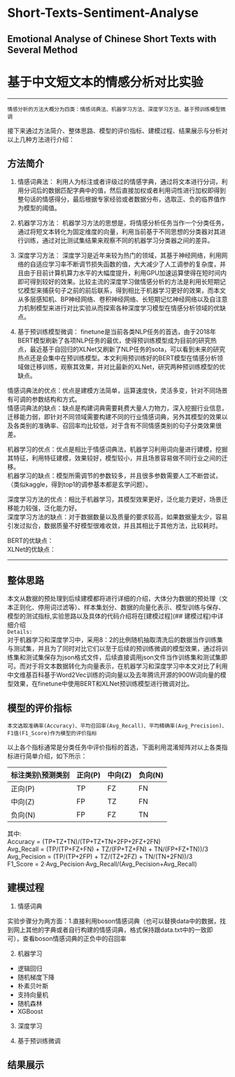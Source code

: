 # Short-Texts-Sentiment-Analyse
## Emotional Analyse of Chinese Short Texts with Several Method

# 基于中文短文本的情感分析对比实验
---
    情感分析的方法大概分为四类：情感词典法、机器学习方法、深度学习方法、基于预训练模型微调
接下来通过方法简介、整体思路、模型的评价指标、建模过程、结果展示与分析对以上几种方法进行介绍：

## 方法简介

1. 情感词典法：
  利用人为标注或者评级过的情感字典，通过将文本进行分词，利用分词后的数据匹配字典中的值，然后直接加权或者利用词性进行加权即得到整句话的情感得分，最后根据专家经验或者数据分布，选取正、负的临界值作为模型的阈值。

2. 机器学习方法：
  机器学习方法的思想是，将情感分析任务当作一个分类任务，通过将短文本转化为固定维度的向量，利用当前基于不同思想的分类器对其进行训练，通过对比测试集结果来观察不同的机器学习分类器之间的差异。

3. 深度学习方法：
  深度学习是近年来较为热门的领域，其基于神经网络，利用网络的自适应学习率不断调节损失函数的值，大大减少了人工调参的复杂度，并且由于目前计算机算力水平的大幅度提升，利用GPU加速运算使得在短时间内即可得到较好的效果。比较主流的深度学习做情感分析的方法是利用长短期记忆模型来捕获句子之前的前后联系，得到相比于机器学习更好的效果，而本文从多层感知机、BP神经网络、卷积神经网络、长短期记忆神经网络以及自注意力机制模型来进行对比实验从而探索各种深度学习模型在情感分析领域的优缺点。

4. 基于预训练模型微调：
  finetune是当前各类NLP任务的首选，由于2018年BERT模型刷新了各项NLP任务的最优，使得预训练模型成为目前的研究热点，最近基于自回归的XLNet又刷新了NLP任务的sota，可以看到未来的研究热点还是会集中在预训练模型。本文利用预训练好的BERT模型在情感分析领域做迁移训练，观察其效果，并对比最新的XLNet，研究两种预训练模型的优缺点。

  情感词典法的优点：优点是建模方法简单，运算速度快，灵活多变，针对不同场景有可调的参数结构和方式。<br>
  情感词典法的缺点：缺点是构建词典需要耗费大量人力物力，深入挖掘行业信息，迁移能力弱，即针对不同领域需要构建不同的行业情感词典，另外其模型的效果以及各类别的准确率、召回率均比较低，对于含有不同情感类别的句子分类效果很差。<br>

  机器学习的优点：优点是相比于情感词典法，机器学习利用词向量进行建模，挖掘其特征，利用特征建模，效果较好，模型较小，并且场景容易做不同行业之间的迁移。<br>
  机器学习的缺点：模型所需调节的参数较多，并且很多参数需要人工不断尝试，（类似kaggle，得到top1的调参基本都是玄学问题）。<br>

  深度学习方法的优点：相比于机器学习，其模型效果更好，泛化能力更好，场景迁移能力较强，泛化能力好。<br>
  深度学习方法的缺点：对于数据数量以及质量的要求较高，如果数据量太少，容易引发过拟合，数据质量不好模型很难收敛，并且其相比于其他方法，比较耗时。<br>

  BERT的优缺点：<br>
  XLNet的优缺点：<br>

---

## 整体思路
  本文从数据的预处理到后续建模都将进行详细的介绍，大体分为数据的预处理（文本正则化、停用词过滤等）、样本集划分、数据的向量化表示、模型训练与保存、模型的测试指标,实验思路以及具体的代码介绍将在[建模过程](## 建模过程)中详细介绍<br>
  `Details:`<br>对于机器学习和深度学习中，采用8：2的比例随机抽取清洗后的数据当作训练集与测试集，并且为了同时对比它们以至于后续的预训练微调的模型效果，通过将训练集和测试集保存为json格式文件，后续直接调用json文件当作训练集和测试集即可。而对于将文本数据转化为向量表示，在机器学习和深度学习中本文对比了利用中文维基百科基于Word2Vec训练的词向量以及去年腾讯开源的900W词向量的模型效果，在finetune中使用BERT和XLNet预训练模型进行微调对比。
  
## 模型的评价指标

    本文选取准确率(Accuracy)、平均召回率(Avg_Recall)、平均精确率(Avg_Precision)、F1值(F1_Score)作为模型的评价指标
以上各个指标通常是分类任务中评价指标的首选，下面利用混淆矩阵对以上各类指标进行简单介绍，如下所示：

|标注类别\预测类别|正向(P)|中向(Z)|负向(N)|
|--|--|--|--|
| 正向(P) | TP | FZ | FN |
| 中向(Z) | FP | TZ | FN |
| 负向(N) | FP | FZ | TN |

  其中:<br>
  Accuracy = (TP+TZ+TN)/(TP+TZ+TN+2FP+2FZ+2FN)<bR> Avg_Recall =  (TP/(TP+FZ+FN) + TZ/(FP+TZ+FN) + TN/(FP+FZ+TN))/3<bR>
  Avg_Pecision =  (TP/(TP+2FP) + TZ/(TZ+2FZ) + TN/(TN+2FN))/3<br> F1_Score = 2·Avg_Pecision·Avg_Recall/(Avg_Pecision+Avg_Recall)<br>
    
## 建模过程

1. 情感词典

  实验步骤分为两方面：1.直接利用boson情感词典（也可以替换data中的数据，找到网上其他的字典或者自行构建的情感词典，格式保持跟data.txt中的一致即可），查看boson情感词典的正负中的召回率

2. 机器学习
  * 逻辑回归
  * 随机梯度下降
  * 朴素贝叶斯
  * 支持向量机
  * 随机森林
  * XGBoost

3. 深度学习

4. 基于预训练微调

## 结果展示
